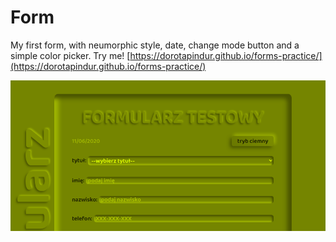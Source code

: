 # Form

My first form, with neumorphic style, date, change mode button and a simple color picker.
Try me! [https://dorotapindur.github.io/forms-practice/](https://dorotapindur.github.io/forms-practice/)

![preview](form-preview.png)
